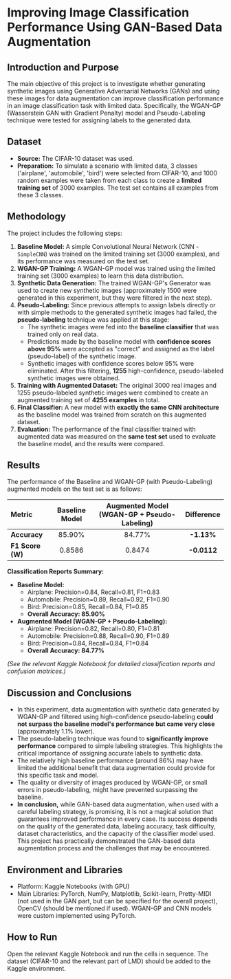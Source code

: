 # Improving Image Classification Performance Using GAN-Based Data Augmentation

## Introduction and Purpose

The main objective of this project is to investigate whether generating synthetic images using Generative Adversarial Networks (GANs) and using these images for data augmentation can improve classification performance in an image classification task with limited data. Specifically, the WGAN-GP (Wasserstein GAN with Gradient Penalty) model and Pseudo-Labeling technique were tested for assigning labels to the generated data.

## Dataset

* **Source:** The CIFAR-10 dataset was used.
* **Preparation:** To simulate a scenario with limited data, 3 classes ('airplane', 'automobile', 'bird') were selected from CIFAR-10, and 1000 random examples were taken from each class to create a **limited training set** of 3000 examples. The test set contains all examples from these 3 classes.

## Methodology

The project includes the following steps:

1. **Baseline Model:** A simple Convolutional Neural Network (CNN - `SimpleCNN`) was trained on the limited training set (3000 examples), and its performance was measured on the test set.
2. **WGAN-GP Training:** A WGAN-GP model was trained using the limited training set (3000 examples) to learn this data distribution.
3. **Synthetic Data Generation:** The trained WGAN-GP's Generator was used to create new synthetic images (approximately 1500 were generated in this experiment, but they were filtered in the next step).
4. **Pseudo-Labeling:** Since previous attempts to assign labels directly or with simple methods to the generated synthetic images had failed, the **pseudo-labeling** technique was applied at this stage:
   * The synthetic images were fed into the **baseline classifier** that was trained only on real data.
   * Predictions made by the baseline model with **confidence scores above 95%** were accepted as "correct" and assigned as the label (pseudo-label) of the synthetic image.
   * Synthetic images with confidence scores below 95% were eliminated. After this filtering, **1255** high-confidence, pseudo-labeled synthetic images were obtained.
5. **Training with Augmented Dataset:** The original 3000 real images and 1255 pseudo-labeled synthetic images were combined to create an augmented training set of **4255 examples** in total.
6. **Final Classifier:** A new model with **exactly the same CNN architecture** as the baseline model was trained from scratch on this augmented dataset.
7. **Evaluation:** The performance of the final classifier trained with augmented data was measured on the **same test set** used to evaluate the baseline model, and the results were compared.

## Results

The performance of the Baseline and WGAN-GP (with Pseudo-Labeling) augmented models on the test set is as follows:

| Metric | Baseline Model | Augmented Model (WGAN-GP + Pseudo-Labeling) | Difference |
| :--- | :---: | :---: | :---: |
| **Accuracy** | 85.90% | 84.77% | **-1.13%** |
| **F1 Score (W)** | 0.8586 | 0.8474 | **-0.0112** |

**Classification Reports Summary:**

* **Baseline Model:**
    * Airplane: Precision=0.84, Recall=0.81, F1=0.83
    * Automobile: Precision=0.89, Recall=0.92, F1=0.90
    * Bird: Precision=0.85, Recall=0.84, F1=0.85
    * **Overall Accuracy: 85.90%**
* **Augmented Model (WGAN-GP + Pseudo-Labeling):**
    * Airplane: Precision=0.82, Recall=0.80, F1=0.81
    * Automobile: Precision=0.88, Recall=0.90, F1=0.89
    * Bird: Precision=0.84, Recall=0.84, F1=0.84
    * **Overall Accuracy: 84.77%**

*(See the relevant Kaggle Notebook for detailed classification reports and confusion matrices.)*

## Discussion and Conclusions

* In this experiment, data augmentation with synthetic data generated by WGAN-GP and filtered using high-confidence pseudo-labeling **could not surpass the baseline model's performance but came very close** (approximately 1.1% lower).
* The pseudo-labeling technique was found to **significantly improve performance** compared to simple labeling strategies. This highlights the critical importance of assigning accurate labels to synthetic data.
* The relatively high baseline performance (around 86%) may have limited the additional benefit that data augmentation could provide for this specific task and model.
* The quality or diversity of images produced by WGAN-GP, or small errors in pseudo-labeling, might have prevented surpassing the baseline.
* **In conclusion,** while GAN-based data augmentation, when used with a careful labeling strategy, is promising, it is not a magical solution that guarantees improved performance in every case. Its success depends on the quality of the generated data, labeling accuracy, task difficulty, dataset characteristics, and the capacity of the classifier model used. This project has practically demonstrated the GAN-based data augmentation process and the challenges that may be encountered.

## Environment and Libraries

* Platform: Kaggle Notebooks (with GPU)
* Main Libraries: PyTorch, NumPy, Matplotlib, Scikit-learn, Pretty-MIDI (not used in the GAN part, but can be specified for the overall project), OpenCV (should be mentioned if used). WGAN-GP and CNN models were custom implemented using PyTorch.

## How to Run

Open the relevant Kaggle Notebook and run the cells in sequence. The dataset (CIFAR-10 and the relevant part of LMD) should be added to the Kaggle environment.
